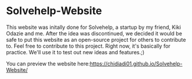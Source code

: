# Solvehelp-Website
This website was initally done for Solvehelp, a startup by my friend, Kiki Odazie and me. After the idea was discontinued, we decided it would be safe to put this website as an open-source project for others to contribute to. Feel free to contribute to this project. Right now, it's basically for practice. We'll use it to test out new ideas and features.;)

You can preview the website here:https://chidiadi01.github.io/Solvehelp-Website/
